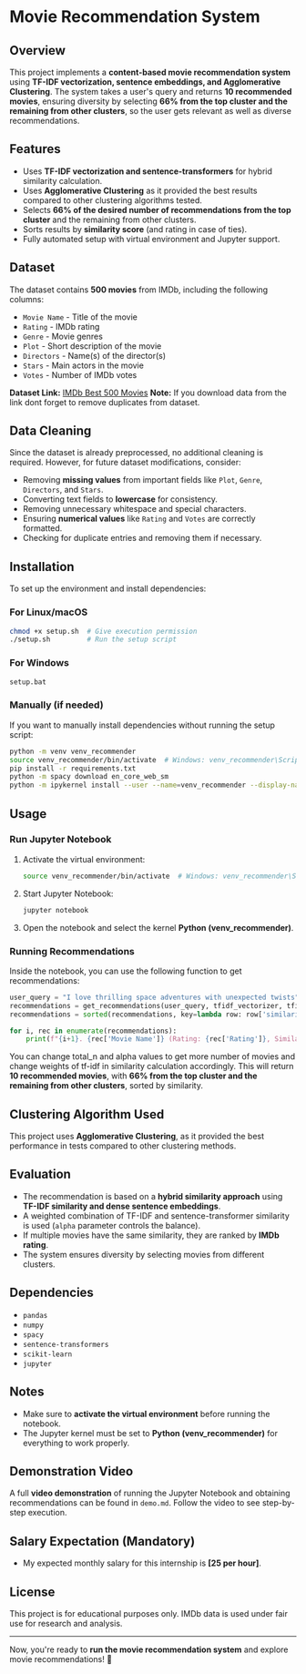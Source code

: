 # Movie Recommendation System

## Overview

This project implements a **content-based movie recommendation system** using **TF-IDF vectorization, sentence embeddings, and Agglomerative Clustering**. The system takes a user's query and returns **10 recommended movies**, ensuring diversity by selecting **66% from the top cluster and the remaining from other clusters**, so the user gets relevant as well as diverse recommendations.

## Features

- Uses **TF-IDF vectorization and sentence-transformers** for hybrid similarity calculation.
- Uses **Agglomerative Clustering** as it provided the best results compared to other clustering algorithms tested.
- Selects **66% of the desired number of recommendations from the top cluster** and the remaining from other clusters.
- Sorts results by **similarity score** (and rating in case of ties).
- Fully automated setup with virtual environment and Jupyter support.

## Dataset

The dataset contains **500 movies** from IMDb, including the following columns:

- `Movie Name` - Title of the movie
- `Rating` - IMDb rating
- `Genre` - Movie genres
- `Plot` - Short description of the movie
- `Directors` - Name(s) of the director(s)
- `Stars` - Main actors in the movie
- `Votes` - Number of IMDb votes

**Dataset Link:** [IMDb Best 500 Movies](https://www.kaggle.com/datasets/moazeldsokyx/the-500-best-movies-imdb)
**Note:** If you download data from the link dont forget to remove duplicates from dataset.

## Data Cleaning

Since the dataset is already preprocessed, no additional cleaning is required. However, for future dataset modifications, consider:

- Removing **missing values** from important fields like `Plot`, `Genre`, `Directors`, and `Stars`.
- Converting text fields to **lowercase** for consistency.
- Removing unnecessary whitespace and special characters.
- Ensuring **numerical values** like `Rating` and `Votes` are correctly formatted.
- Checking for duplicate entries and removing them if necessary.

## Installation

To set up the environment and install dependencies:

### **For Linux/macOS**

```bash
chmod +x setup.sh  # Give execution permission
./setup.sh         # Run the setup script
```

### **For Windows**

```bat
setup.bat
```

### **Manually (if needed)**

If you want to manually install dependencies without running the setup script:

```bash
python -m venv venv_recommender
source venv_recommender/bin/activate  # Windows: venv_recommender\Scripts\activate
pip install -r requirements.txt
python -m spacy download en_core_web_sm
python -m ipykernel install --user --name=venv_recommender --display-name "Python (venv_recommender)"
```

## Usage

### **Run Jupyter Notebook**

1. Activate the virtual environment:
   ```bash
   source venv_recommender/bin/activate  # Windows: venv_recommender\Scripts\activate
   ```
2. Start Jupyter Notebook:
   ```bash
   jupyter notebook
   ```
3. Open the notebook and select the kernel **Python (venv\_recommender)**.

### **Running Recommendations**

Inside the notebook, you can use the following function to get recommendations:

```python
user_query = "I love thrilling space adventures with unexpected twists"
recommendations = get_recommendations(user_query, tfidf_vectorizer, tfidf_matrix, model, movie_embeddings, df, total_n=10, alpha=0.3)
recommendations = sorted(recommendations, key=lambda row: row['similarity'], reverse=True)

for i, rec in enumerate(recommendations):
    print(f"{i+1}. {rec['Movie Name']} (Rating: {rec['Rating']}, Similarity: {rec['similarity']:.4f}, Cluster: {rec['cluster']})")
```

You can change total_n and alpha values to get more number of movies and change weights of tf-idf in similarity calculation accordingly.
This will return **10 recommended movies**, with **66% from the top cluster and the remaining from other clusters**, sorted by similarity.

## Clustering Algorithm Used

This project uses **Agglomerative Clustering**, as it provided the best performance in tests compared to other clustering methods.

## Evaluation

- The recommendation is based on a **hybrid similarity approach** using **TF-IDF similarity and dense sentence embeddings**.
- A weighted combination of TF-IDF and sentence-transformer similarity is used (`alpha` parameter controls the balance).
- If multiple movies have the same similarity, they are ranked by **IMDb rating**.
- The system ensures diversity by selecting movies from different clusters.

## Dependencies

- `pandas`
- `numpy`
- `spacy`
- `sentence-transformers`
- `scikit-learn`
- `jupyter`

## Notes

- Make sure to **activate the virtual environment** before running the notebook.
- The Jupyter kernel must be set to **Python (venv\_recommender)** for everything to work properly.

## Demonstration Video

A full **video demonstration** of running the Jupyter Notebook and obtaining recommendations can be found in `demo.md`. Follow the video to see step-by-step execution.

## Salary Expectation (Mandatory)
   - My expected monthly salary for this internship is **$[25$ per hour]**.

## License

This project is for educational purposes only. IMDb data is used under fair use for research and analysis.

---

Now, you're ready to **run the movie recommendation system** and explore movie recommendations! 🚀
